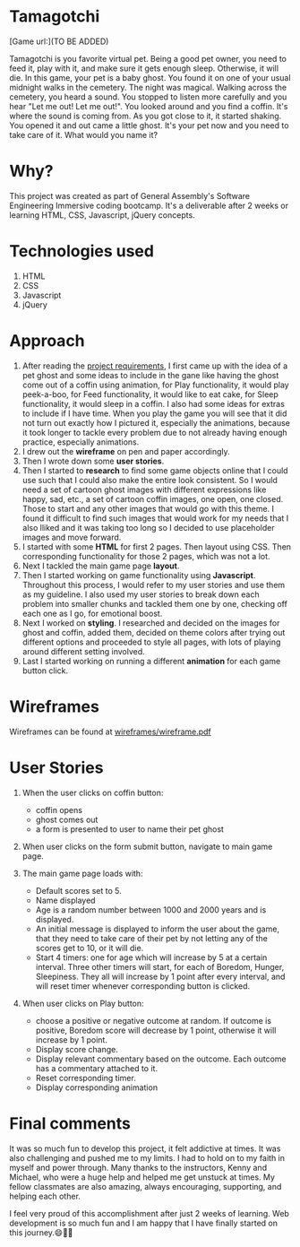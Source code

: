 # Tamagotchi

[Game url:](TO BE ADDED)

Tamagotchi is you favorite virtual pet. Being a good pet owner, you need to feed it, play with it, and make sure it gets enough sleep. Otherwise, it will die. In this game, your pet is a baby ghost. You found it on one of your usual midnight walks in the cemetery. The night was magical. Walking across the cemetery, you heard a sound. You stopped to listen more carefully and you hear "Let me out! Let me out!". You looked around and you find a coffin. It's where the sound is coming from. As you got close to it, it started shaking. You opened it and out came a little ghost. It's your pet now and you need to take care of it. What would you name it?

# Why?
This project was created as part of General Assembly's Software Engineering Immersive coding bootcamp. It's a deliverable after 2 weeks or learning HTML, CSS, Javascript, jQuery concepts. 

# Technologies used
1. HTML
2. CSS
3. Javascript
4. jQuery

# Approach
1. After reading the [project requirements](https://git.generalassemb.ly/neha-s25/project-zero/blob/master/README.md), I first came up with the idea of a pet ghost and some ideas to include in the gane like having the ghost come out of a coffin using animation, for Play functionality, it would play peek-a-boo, for Feed functionality, it would like to eat cake, for Sleep functionality, it would sleep in a coffin. I also had some ideas for extras to include if I have time. When you play the game you will see that it did not turn out exactly how I pictured it, especially the animations, because it took longer to tackle every problem due to not already having enough practice, especially animations. 
2. I drew out the **wireframe** on pen and paper accordingly. 
3. Then I wrote down some **user stories**.
4. Then I started to **research** to find some game objects online that I could use such that I could also make the entire look consistent. So I would need a set of cartoon ghost images with different expressions like happy, sad, etc., a set of cartoon coffin images, one open, one closed. Those to start and any other images that would go with this theme. I found it difficult to find such images that would work for my needs that I also lliked and it was taking too long so I decided to use placeholder images and move forward.
5. I started with some **HTML** for first 2 pages. Then layout using CSS. Then corresponding functionality for those 2 pages, which was not a lot.
5. Next I tackled the main game page **layout**.
6. Then I started working on game functionality using **Javascript**. Throughout this process, I would refer to my user stories and use them as my guideline. I also used my user stories to break down each problem into smaller chunks and tackled them one by one, checking off each one as I go, for emotional boost. 
7. Next I worked on **styling**. I researched and decided on the images for ghost and coffin, added them, decided on theme colors after trying out different options and proceeded to style all pages, with lots of playing around different setting involved.
8. Last I started working on running a different **animation** for each game button click.

# Wireframes
Wireframes can be found at [wireframes/wireframe.pdf](https://git.generalassemb.ly/neha-s25/tamagotchi/blob/master/wireframes/wireframe.pdf)

# User Stories

1. When the user clicks on coffin button:
    * coffin opens
    * ghost comes out
    * a form is presented to user to name their pet ghost

2. When user clicks on the form submit button, navigate to main game page.

3. The main game page loads with:
    *  Default scores set to 5.
    * Name displayed
    * Age is a random number between 1000 and 2000 years and is displayed.
    * An initial message is displayed to inform the user about the game, that they need to take care of their pet by not letting any of the scores get to 10, or it  will die.
    * Start 4 timers: one for age which will increase by 5 at a certain interval. Three other timers will start, for each of Boredom, Hunger, Sleepiness. They all will increase by 1 point after every interval, and will reset timer whenever corresponding button is clicked.

4. When user clicks on Play button:
    * choose a positive or negative outcome at random. If outcome is positive, Boredom score will decrease by 1 point, otherwise it will increase by 1 point.
    * Display score change.
    * Display relevant commentary based on the outcome. Each outcome has a commentary attached to it.
    * Reset corresponding timer.
    * Display corresponding animation

# Final comments
It was so much fun to develop this project, it felt addictive at times. It was also challenging and pushed me to my limits. I had to hold on to my faith in myself and power through. Many thanks to the instructors, Kenny and Michael, who were a huge help and helped me get unstuck at times. My fellow classmates are also amazing, always encouraging, supporting, and helping each other. 

I feel very proud of this accomplishment after just 2 weeks of learning. Web development is so much fun and I am happy that I have finally started on this journey.😄🙌🏽
